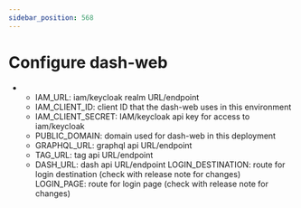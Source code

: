 ```yaml
---
sidebar_position: 568
---
```


# Configure dash-web
- 
    - IAM_URL: iam/keycloak realm URL/endpoint
    - IAM_CLIENT_ID: client ID that the dash-web uses in this environment
    - IAM_CLIENT_SECRET: IAM/keycloak api key for access to iam/keycloak
    - PUBLIC_DOMAIN: domain used for dash-web in this deployment
    - GRAPHQL_URL: graphql api URL/endpoint
    - TAG_URL: tag api URL/endpoint
    - DASH_URL: dash api URL/endpoint
    LOGIN_DESTINATION: route for login destination (check with release note for changes)
    LOGIN_PAGE: route for login page (check with release note for changes)